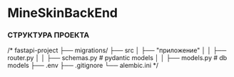 # MineSkinBackEnd

### СТРУКТУРА ПРОЕКТА
/*
fastapi-project
├── migrations/
├── src
│   ├── "приложение"
│   │   ├── router.py
│   │   ├── schemas.py  # pydantic models
│   │   ├── models.py  # db models
├── .env
├── .gitignore
└── alembic.ini
*/
